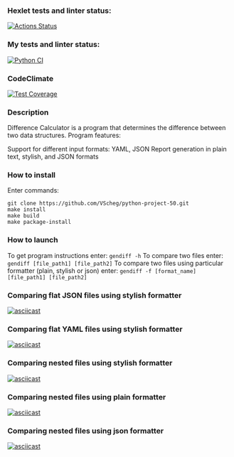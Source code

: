 ### Hexlet tests and linter status:
[![Actions Status](https://github.com/VScheg/python-project-50/actions/workflows/hexlet-check.yml/badge.svg)](https://github.com/VScheg/python-project-50/actions)
### My tests and linter status:
[![Python CI](https://github.com/VScheg/python-project-50/actions/workflows/pyci.yml/badge.svg)](https://github.com/VScheg/python-project-50/actions/workflows/pyci.yml)
### CodeClimate
[![Test Coverage](https://api.codeclimate.com/v1/badges/c7141d81a25f88f931f8/test_coverage)](https://codeclimate.com/github/VScheg/python-project-50/test_coverage)

### Description
Difference Calculator is a program that determines the difference between two data structures.
Program features:

Support for different input formats: YAML, JSON
Report generation in plain text, stylish, and JSON formats

### How to install
Enter commands: 
```
git clone https://github.com/VScheg/python-project-50.git
make install
make build
make package-install
```

### How to launch
To get program instructions enter: 
```gendiff -h```
To compare two files enter:
```gendiff [file_path1] [file_path2]```
To compare two files using particular formatter (plain, stylish or json) enter:
```gendiff -f [format_name] [file_path1] [file_path2]```

### Comparing flat JSON files using stylish formatter
[![asciicast](https://asciinema.org/a/rWfO6hJaPnLCEkELpgX49kXVS.svg)](https://asciinema.org/a/rWfO6hJaPnLCEkELpgX49kXVS)
### Comparing flat YAML files using stylish formatter
[![asciicast](https://asciinema.org/a/IleCvrj7eSsrbaHUhoKo6HY6y.svg)](https://asciinema.org/a/IleCvrj7eSsrbaHUhoKo6HY6y)
### Comparing nested files using stylish formatter
[![asciicast](https://asciinema.org/a/HllZSebiZObKmdiKKnvDziLue.svg)](https://asciinema.org/a/HllZSebiZObKmdiKKnvDziLue)
### Comparing nested files using plain formatter
[![asciicast](https://asciinema.org/a/U8ZITS8RCSlt1Rwy49ZWiTc6F.svg)](https://asciinema.org/a/U8ZITS8RCSlt1Rwy49ZWiTc6F)
### Comparing nested files using json formatter
[![asciicast](https://asciinema.org/a/gz9dF9enTu3yl6gAeWbWJxXHL.svg)](https://asciinema.org/a/gz9dF9enTu3yl6gAeWbWJxXHL)